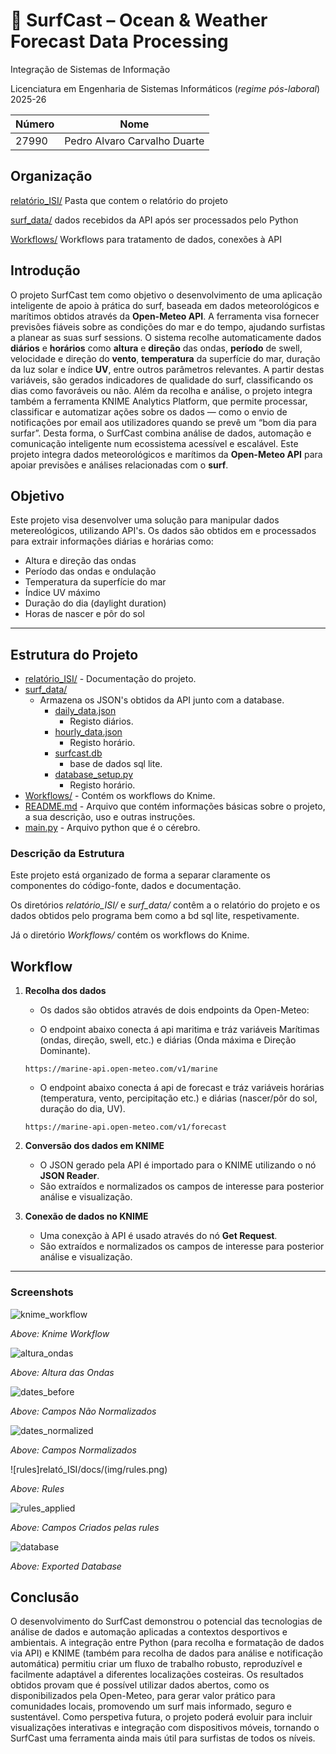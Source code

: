 # 🌊 SurfCast – Ocean & Weather Forecast Data Processing

Integração de Sistemas de Informação

Licenciatura em Engenharia de Sistemas Informáticos (*regime pós-laboral*) 2025-26


| Número | Nome |
| -----   | ---- |
| 27990     | Pedro Alvaro Carvalho Duarte  |

## Organização

[relatório_ISI/](./relatóri_ISI/)  Pasta que contem o relatório do projeto

[surf_data/](./surf_data/)  dados recebidos da API após ser processados pelo Python

[Workflows/](./Workflows/)  Workflows para tratamento de dados, conexões à API 



## Introdução
O projeto SurfCast tem como objetivo o desenvolvimento de uma aplicação inteligente de apoio à prática do surf, baseada em dados meteorológicos e marítimos obtidos através da **Open-Meteo API**. A ferramenta visa fornecer previsões fiáveis sobre as condições do mar e do tempo, ajudando surfistas a planear as suas surf sessions.
O sistema recolhe automaticamente dados **diários** e **horários** como **altura** e **direção** das ondas, **período** de swell, velocidade e direção do **vento**, **temperatura** da superfície do mar, duração da luz solar e índice **UV**, entre outros parâmetros relevantes. A partir destas variáveis, são gerados indicadores de qualidade do surf, classificando os dias como favoráveis ou não.
Além da recolha e análise, o projeto integra também a ferramenta KNIME Analytics Platform, que permite processar, classificar e automatizar ações sobre os dados — como o envio de notificações por email aos utilizadores quando se prevê um “bom dia para surfar”. Desta forma, o SurfCast combina análise de dados, automação e comunicação inteligente num ecossistema acessível e escalável.
Este projeto integra dados meteorológicos e marítimos da **Open-Meteo API** para apoiar previsões e análises relacionadas com o **surf**.  

## Objetivo
Este projeto visa desenvolver uma solução para manipular dados metereológicos, utilizando  API's. Os dados são obtidos em e processados para extrair informações diárias e horárias como:

- Altura e direção das ondas  
- Período das ondas e ondulação  
- Temperatura da superfície do mar  
- Índice UV máximo  
- Duração do dia (daylight duration)  
- Horas de nascer e pôr do sol  

---

## Estrutura do Projeto
-   [relatório_ISI/](./SurfCast/relatóri_ISI)
            -   Documentação do projeto.
-   [surf_data/](./surf_data/)
    -   Armazena os JSON's obtidos da API junto com a database.
        -   [daily_data.json](./surf_data/daily_data.json)
            -   Registo diários.
        -   [hourly_data.json](./surf_data/hourly_data.json)
            -   Registo horário.
        -   [surfcast.db](./surf_data/surfcast.db)
            -   base de dados sql lite.
        -   [database_setup.py](./surf_data/database_setup.py)
            -   Registo horário.
-   [Workflows/](./Workflows)
        -   Contém os workflows do Knime.
-   [README.md](README.md)
        -   Arquivo que contém informações básicas sobre o projeto, a sua descrição, uso e outras instruções.
-   [main.py](main.py)
        -   Arquivo python que é o cérebro.

### Descrição da Estrutura

Este projeto está organizado de forma a separar claramente os componentes do código-fonte, dados e documentação.

Os diretórios *relatório_ISI/* e *surf_data/* contêm a o relatório do projeto e os dados obtidos pelo programa bem como a bd sql lite, respetivamente.


Já o diretório *Workflows/* contém os workflows do Knime.

##  Workflow

1. **Recolha dos dados**
    - Os dados são obtidos através de dois endpoints da Open-Meteo:

    - O endpoint abaixo conecta á api maritima e tráz variáveis Marítimas (ondas, direção, swell, etc.) e diárias (Onda máxima e Direção Dominante).  
     ```
     https://marine-api.open-meteo.com/v1/marine
     ```
    
    - O endpoint abaixo conecta á api de forecast e tráz variáveis horárias (temperatura, vento, percipitação etc.) e diárias (nascer/pôr do sol, duração do dia, UV).
     ```
     https://marine-api.open-meteo.com/v1/forecast
     ```

2. **Conversão dos dados em KNIME**
    - O JSON gerado pela API é importado para o KNIME utilizando o nó **JSON Reader**.
    - São extraídos e normalizados os campos de interesse para posterior análise e visualização.

3. **Conexão de dados no KNIME**
    - Uma conexção à API é usado através do nó **Get Request**.
    - São extraídos e normalizados os campos de interesse para posterior análise e visualização.
---
### Screenshots

![knime_workflow](relató_ISI/docs/img/knime_workflow.png)

*Above: Knime Workflow*

![altura_ondas](relató_ISI/docs/img/altura_ondas.png)

*Above: Altura das Ondas*

![dates_before](relató_ISI/docs/img/dates_before.png)

*Above: Campos Não Normalizados*

![dates_normalized](relató_ISI/docs/img/dates_normalized.png)

*Above: Campos Normalizados*

![rules]relató_ISI/docs/(img/rules.png)

*Above: Rules*

![rules_applied](relató_ISI/docs/img/rules_applied.png)

*Above: Campos Criados pelas rules*

![database](relató_ISI/docs/img/database.png)

*Above: Exported Database*

## Conclusão

O desenvolvimento do SurfCast demonstrou o potencial das tecnologias de análise de dados e automação aplicadas a contextos desportivos e ambientais. A integração entre Python (para recolha e formatação de dados via API) e KNIME (também para recolha de dados para análise e notificação automática) permitiu criar um fluxo de trabalho robusto, reproduzível e facilmente adaptável a diferentes localizações costeiras.
Os resultados obtidos provam que é possível utilizar dados abertos, como os disponibilizados pela Open-Meteo, para gerar valor prático para comunidades locais, promovendo um surf mais informado, seguro e sustentável.
Como perspetiva futura, o projeto poderá evoluir para incluir visualizações interativas e integração com dispositivos móveis, tornando o SurfCast uma ferramenta ainda mais útil para surfistas de todos os níveis.
